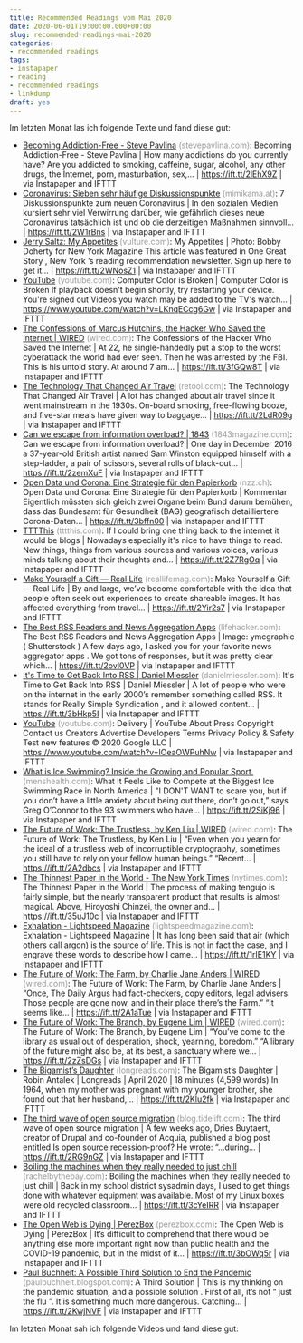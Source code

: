 ```yaml
---
title: Recommended Readings vom Mai 2020
date: 2020-06-01T19:00:00.000+00:00
slug: recommended-readings-mai-2020
categories:
- recommended readings
tags:
- instapaper
- reading
- recommended readings
- linkdump
draft: yes
---
```


Im letzten Monat las ich folgende Texte und fand diese gut:

- [Becoming Addiction-Free - Steve Pavlina](https://www.stevepavlina.com/blog/2017/02/becoming-addiction-free/) <span style="color: #999999;">(stevepavlina.com)</span>: Becoming Addiction-Free - Steve Pavlina | How many addictions do you currently have? Are you addicted to smoking, caffeine, sugar, alcohol, any other drugs, the Internet, porn, masturbation, sex,… | https://ift.tt/2lEhX9Z | via Instapaper and IFTTT
- [Coronavirus: Sieben sehr häufige Diskussionspunkte](https://www.mimikama.at/allgemein/7-diskussionspunkte-zum-neuen-coronavirus/) <span style="color: #999999;">(mimikama.at)</span>: 7 Diskussionspunkte zum neuen Coronavirus | In den sozialen Medien kursiert sehr viel Verwirrung darüber, wie gefährlich dieses neue Coronavirus tatsächlich ist und ob die derzeitigen Maßnahmen sinnvoll… | https://ift.tt/2W1rBns | via Instapaper and IFTTT
- [Jerry Saltz: My Appetites](https://www.vulture.com/2020/05/jerry-saltz-my-appetites.html) <span style="color: #999999;">(vulture.com)</span>: My Appetites | Photo: Bobby Doherty for New York Magazine This article was featured in One Great Story , New York ’s reading recommendation newsletter. Sign up here to get it… | https://ift.tt/2WNosZ1 | via Instapaper and IFTTT
- [YouTube](https://www.youtube.com/watch?v=LKnqECcg6Gw) <span style="color: #999999;">(youtube.com)</span>: Computer Color is Broken | Computer Color is Broken If playback doesn't begin shortly, try restarting your device. You're signed out Videos you watch may be added to the TV's watch… | https://www.youtube.com/watch?v=LKnqECcg6Gw | via Instapaper and IFTTT
- [The Confessions of Marcus Hutchins, the Hacker Who Saved the Internet | WIRED](https://www.wired.com/story/confessions-marcus-hutchins-hacker-who-saved-the-internet/) <span style="color: #999999;">(wired.com)</span>: The Confessions of the Hacker Who Saved the Internet | At 22, he single-handedly put a stop to the worst cyberattack the world had ever seen. Then he was arrested by the FBI. This is his untold story. At around 7 am… | https://ift.tt/3fGQw8T | via Instapaper and IFTTT
- [The Technology That Changed Air Travel](https://retool.com/blog/air-travel-software/) <span style="color: #999999;">(retool.com)</span>: The Technology That Changed Air Travel | A lot has changed about air travel since it went mainstream in the 1930s. On-board smoking, free-flowing booze, and five-star meals have given way to baggage… | https://ift.tt/2LdR09g | via Instapaper and IFTTT
- [Can we escape from information overload? | 1843](https://www.1843magazine.com/features/can-we-escape-from-information-overload) <span style="color: #999999;">(1843magazine.com)</span>: Can we escape from information overload? | One day in December 2016 a 37-year-old British artist named Sam Winston equipped himself with a step-ladder, a pair of scissors, several rolls of black-out… | https://ift.tt/2zemXuF | via Instapaper and IFTTT
- [Open Data und Corona: Eine Strategie für den Papierkorb](https://www.nzz.ch/technologie/offene-daten-eine-strategie-fuer-den-papierkorb-ld.1555398) <span style="color: #999999;">(nzz.ch)</span>: Open Data und Corona: Eine Strategie für den Papierkorb | Kommentar Eigentlich müssten sich gleich zwei Organe beim Bund darum bemühen, dass das Bundesamt für Gesundheit (BAG) geografisch detailliertere Corona-Daten… | https://ift.tt/3bffn00 | via Instapaper and IFTTT
- [TTTThis](http://tttthis.com/edit/blog/if-i-could-bring-one-thing-back-to-the-internet-it-would-be-blogs) <span style="color: #999999;">(tttthis.com)</span>: If I could bring one thing back to the internet it would be blogs | Nowadays especially it's nice to have things to read. New things, things from various sources and various voices, various minds talking about their thoughts and… | https://ift.tt/2Z7RgOq | via Instapaper and IFTTT
- [Make Yourself a Gift — Real Life](https://reallifemag.com/make-yourself-a-gift/) <span style="color: #999999;">(reallifemag.com)</span>: Make Yourself a Gift — Real Life | By and large, we’ve become comfortable with the idea that people often seek out experiences to create shareable images. It has affected everything from travel… | https://ift.tt/2Yir2s7 | via Instapaper and IFTTT
- [The Best RSS Readers and News Aggregation Apps](https://lifehacker.com/the-best-rss-readers-and-news-aggregation-apps-1839030732) <span style="color: #999999;">(lifehacker.com)</span>: The Best RSS Readers and News Aggregation Apps | Image: ymcgraphic ( Shutterstock ) A few days ago, I asked you for your favorite news aggregator apps . We got tons of responses, but it was pretty clear which… | https://ift.tt/2ovl0VP | via Instapaper and IFTTT
- [It's Time to Get Back Into RSS | Daniel Miessler](https://danielmiessler.com/blog/its-time-to-get-back-into-rss/) <span style="color: #999999;">(danielmiessler.com)</span>: It's Time to Get Back Into RSS | Daniel Miessler | A lot of people who were on the internet in the early 2000’s remember something called RSS. It stands for Really Simple Syndication , and it allowed content… | https://ift.tt/3bHkp5I | via Instapaper and IFTTT
- [YouTube](https://www.youtube.com/watch?v=lOeaOWPuhNw) <span style="color: #999999;">(youtube.com)</span>: Delivery | YouTube About Press Copyright Contact us Creators Advertise Developers Terms Privacy Policy & Safety Test new features © 2020 Google LLC | https://www.youtube.com/watch?v=lOeaOWPuhNw | via Instapaper and IFTTT
- [What is Ice Swimming? Inside the Growing and Popular Sport.](https://www.menshealth.com/fitness/a32300344/ice-swimming/) <span style="color: #999999;">(menshealth.com)</span>: What It Feels Like to Compete at the Biggest Ice Swimming Race in North America | "I DON'T WANT to scare you, but if you don’t have a little anxiety about being out there, don’t go out,” says Greg O’Connor to the 93 swimmers who have… | https://ift.tt/2SiKj96 | via Instapaper and IFTTT
- [The Future of Work: The Trustless, by Ken Liu | WIRED](https://www.wired.com/story/future-of-work-trustless-ken-liu/) <span style="color: #999999;">(wired.com)</span>: The Future of Work: The Trustless, by Ken Liu | “Even when you yearn for the ideal of a trustless web of incorruptible cryptography, sometimes you still have to rely on your fellow human beings.” “Recent… | https://ift.tt/2A2dbcs | via Instapaper and IFTTT
- [The Thinnest Paper in the World - The New York Times](https://www.nytimes.com/2020/05/05/science/the-thinnest-paper-in-the-world.html) <span style="color: #999999;">(nytimes.com)</span>: The Thinnest Paper in the World | The process of making tengujo is fairly simple, but the nearly transparent product that results is almost magical. Above, Hiroyoshi Chinzei, the owner and… | https://ift.tt/35uJ10c | via Instapaper and IFTTT
- [Exhalation - Lightspeed Magazine](http://www.lightspeedmagazine.com/fiction/exhalation/) <span style="color: #999999;">(lightspeedmagazine.com)</span>: Exhalation - Lightspeed Magazine | It has long been said that air (which others call argon) is the source of life. This is not in fact the case, and I engrave these words to describe how I came… | https://ift.tt/1rIE1KY | via Instapaper and IFTTT
- [The Future of Work: The Farm, by Charlie Jane Anders | WIRED](https://www.wired.com/story/future-of-work-farm-charlie-jane-anders/) <span style="color: #999999;">(wired.com)</span>: The Future of Work: The Farm, by Charlie Jane Anders | “Once, The Daily Argus had fact-checkers, copy editors, legal advisers. Those people are gone now, and in their place there’s the Farm.” “It seems like… | https://ift.tt/2A1aTue | via Instapaper and IFTTT
- [The Future of Work: The Branch, by Eugene Lim | WIRED](https://www.wired.com/story/future-of-work-branch-eugene-lim/) <span style="color: #999999;">(wired.com)</span>: The Future of Work: The Branch, by Eugene Lim | “You’ve come to the library as usual out of desperation, shock, yearning, boredom.” “A library of the future might also be, at its best, a sanctuary where we… | https://ift.tt/2zZsDGs | via Instapaper and IFTTT
- [The Bigamist’s Daughter](https://longreads.com/2020/04/22/the-bigamists-daughter/) <span style="color: #999999;">(longreads.com)</span>: The Bigamist’s Daughter | Robin Antalek | Longreads | April 2020 | 18 minutes (4,599 words) In 1964, when my mother was pregnant with my younger brother, she found out that her husband,… | https://ift.tt/2Klu2fk | via Instapaper and IFTTT
- [The third wave of open source migration](https://blog.tidelift.com/the-third-wave-of-open-source-migration) <span style="color: #999999;">(blog.tidelift.com)</span>: The third wave of open source migration | A few weeks ago, Dries Buytaert, creator of Drupal and co-founder of Acquia, published a blog post entitled Is open source recession-proof? He wrote: “...during… | https://ift.tt/2RG9nGZ | via Instapaper and IFTTT
- [Boiling the machines when they really needed to just chill](https://rachelbythebay.com/w/2020/04/28/boil/) <span style="color: #999999;">(rachelbythebay.com)</span>: Boiling the machines when they really needed to just chill | Back in my school district sysadmin days, I used to get things done with whatever equipment was available. Most of my Linux boxes were old recycled classroom… | https://ift.tt/3cYeIRR | via Instapaper and IFTTT
- [The Open Web is Dying | PerezBox](https://perezbox.com/2020/04/the-open-web-is-dying/) <span style="color: #999999;">(perezbox.com)</span>: The Open Web is Dying | PerezBox | It’s difficult to comprehend that there would be anything else more important right now than public health and the COVID-19 pandemic, but in the midst of it… | https://ift.tt/3bOWq5r | via Instapaper and IFTTT
- [Paul Buchheit: A Possible Third Solution to End the Pandemic](http://paulbuchheit.blogspot.com/2020/04/a-third-solution.html) <span style="color: #999999;">(paulbuchheit.blogspot.com)</span>: A Third Solution | This is my thinking on the pandemic situation, and a possible solution . First of all, it’s not “ just the flu ”. It is something much more dangerous. Catching… | https://ift.tt/2KwjNVF | via Instapaper and IFTTT

Im letzten Monat sah ich folgende Videos und fand diese gut:
